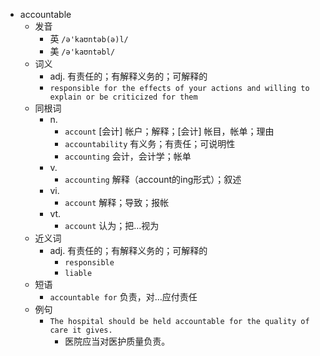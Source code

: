 - accountable
  - 发音
    - 英 `/ə'kaʊntəb(ə)l/`
    - 美 `/ə'kaʊntəbl/`
  - 词义
    - adj. 有责任的；有解释义务的；可解释的
    - `responsible for the effects of your actions and willing to explain or be criticized for them`
  - 同根词
    - n.
      - `account` [会计] 帐户；解释；[会计] 帐目，帐单；理由
      - `accountability` 有义务；有责任；可说明性
      - `accounting` 会计，会计学；帐单
    - v.
      - `accounting` 解释（account的ing形式）；叙述
    - vi.
      - `account` 解释；导致；报帐
    - vt.
      - `account` 认为；把…视为
  - 近义词
    - adj. 有责任的；有解释义务的；可解释的
      - `responsible`
      - `liable`
  - 短语
    - `accountable for` 负责，对…应付责任 
  - 例句
    - `The hospital should be held accountable for the quality of care it gives.`
      - 医院应当对医护质量负责。

